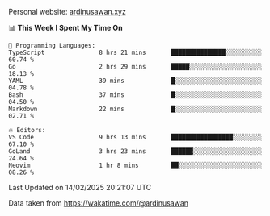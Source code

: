 Personal website: [ardinusawan.xyz](https://ardinusawan.xyz)

<!--START_SECTION:waka-->
📊 **This Week I Spent My Time On** 

```text
💬 Programming Languages: 
TypeScript               8 hrs 21 mins       ███████████████░░░░░░░░░░   60.74 % 
Go                       2 hrs 29 mins       █████░░░░░░░░░░░░░░░░░░░░   18.13 % 
YAML                     39 mins             █░░░░░░░░░░░░░░░░░░░░░░░░   04.78 % 
Bash                     37 mins             █░░░░░░░░░░░░░░░░░░░░░░░░   04.50 % 
Markdown                 22 mins             █░░░░░░░░░░░░░░░░░░░░░░░░   02.71 % 

🔥 Editors: 
VS Code                  9 hrs 13 mins       █████████████████░░░░░░░░   67.10 % 
GoLand                   3 hrs 23 mins       ██████░░░░░░░░░░░░░░░░░░░   24.64 % 
Neovim                   1 hr 8 mins         ██░░░░░░░░░░░░░░░░░░░░░░░   08.26 % 
```


 Last Updated on 14/02/2025 20:21:07 UTC
<!--END_SECTION:waka-->
Data taken from https://wakatime.com/@ardinusawan
